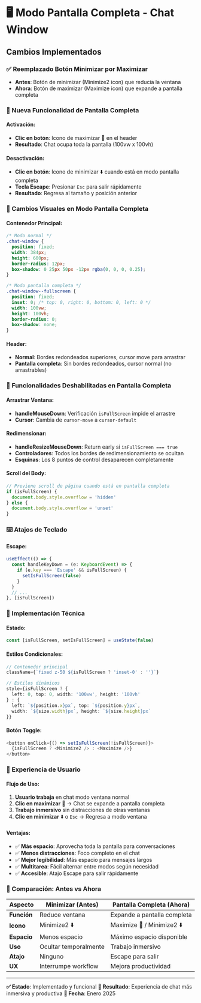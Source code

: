 # 🖥️ Modo Pantalla Completa - Chat Window

## Cambios Implementados

### ✅ Reemplazado Botón Minimizar por Maximizar
- **Antes**: Botón de minimizar (Minimize2 icon) que reducía la ventana
- **Ahora**: Botón de maximizar (Maximize icon) que expande a pantalla completa

### 🎯 Nueva Funcionalidad de Pantalla Completa

#### Activación:
- **Clic en botón**: Icono de maximizar 📐 en el header
- **Resultado**: Chat ocupa toda la pantalla (100vw x 100vh)

#### Desactivación:
- **Clic en botón**: Icono de minimizar ⬇️ cuando está en modo pantalla completa  
- **Tecla Escape**: Presionar `Esc` para salir rápidamente
- **Resultado**: Regresa al tamaño y posición anterior

### 🎨 Cambios Visuales en Modo Pantalla Completa

#### Contenedor Principal:
```css
/* Modo normal */
.chat-window {
  position: fixed;
  width: 384px;
  height: 600px;
  border-radius: 12px;
  box-shadow: 0 25px 50px -12px rgba(0, 0, 0, 0.25);
}

/* Modo pantalla completa */
.chat-window--fullscreen {
  position: fixed;
  inset: 0; /* top: 0, right: 0, bottom: 0, left: 0 */
  width: 100vw;
  height: 100vh;
  border-radius: 0;
  box-shadow: none;
}
```

#### Header:
- **Normal**: Bordes redondeados superiores, cursor move para arrastrar
- **Pantalla completa**: Sin bordes redondeados, cursor normal (no arrastrables)

### 🚫 Funcionalidades Deshabilitadas en Pantalla Completa

#### Arrastrar Ventana:
- **handleMouseDown**: Verificación `isFullScreen` impide el arrastre
- **Cursor**: Cambia de `cursor-move` a `cursor-default`

#### Redimensionar:
- **handleResizeMouseDown**: Return early si `isFullScreen === true`
- **Controladores**: Todos los bordes de redimensionamiento se ocultan
- **Esquinas**: Los 8 puntos de control desaparecen completamente

#### Scroll del Body:
```typescript
// Previene scroll de página cuando está en pantalla completa
if (isFullScreen) {
  document.body.style.overflow = 'hidden'
} else {
  document.body.style.overflow = 'unset'
}
```

### ⌨️ Atajos de Teclado

#### Escape:
```typescript
useEffect(() => {
  const handleKeyDown = (e: KeyboardEvent) => {
    if (e.key === 'Escape' && isFullScreen) {
      setIsFullScreen(false)
    }
  }
  // ...
}, [isFullScreen])
```

### 🔧 Implementación Técnica

#### Estado:
```typescript
const [isFullScreen, setIsFullScreen] = useState(false)
```

#### Estilos Condicionales:
```typescript
// Contenedor principal
className={`fixed z-50 ${isFullScreen ? 'inset-0' : ''}`}

// Estilos dinámicos
style={isFullScreen ? {
  left: 0, top: 0, width: '100vw', height: '100vh'
} : {
  left: `${position.x}px`, top: `${position.y}px`, 
  width: `${size.width}px`, height: `${size.height}px`
}}
```

#### Botón Toggle:
```typescript
<button onClick={() => setIsFullScreen(!isFullScreen)}>
  {isFullScreen ? <Minimize2 /> : <Maximize />}
</button>
```

### 📱 Experiencia de Usuario

#### Flujo de Uso:
1. **Usuario trabaja** en chat modo ventana normal
2. **Clic en maximizar** 📐 → Chat se expande a pantalla completa
3. **Trabajo inmersivo** sin distracciones de otras ventanas
4. **Clic en minimizar** ⬇️ o `Esc` → Regresa a modo ventana

#### Ventajas:
- ✅ **Más espacio**: Aprovecha toda la pantalla para conversaciones
- ✅ **Menos distracciones**: Foco completo en el chat
- ✅ **Mejor legibilidad**: Más espacio para mensajes largos  
- ✅ **Multitarea**: Fácil alternar entre modos según necesidad
- ✅ **Accesible**: Atajo Escape para salir rápidamente

### 🔄 Comparación: Antes vs Ahora

| Aspecto | Minimizar (Antes) | Pantalla Completa (Ahora) |
|---------|-------------------|---------------------------|
| **Función** | Reduce ventana | Expande a pantalla completa |
| **Icono** | Minimize2 ⬇️ | Maximize 📐 / Minimize2 ⬇️ |
| **Espacio** | Menos espacio | Máximo espacio disponible |
| **Uso** | Ocultar temporalmente | Trabajo inmersivo |
| **Atajo** | Ninguno | Escape para salir |
| **UX** | Interrumpe workflow | Mejora productividad |

---

**✅ Estado**: Implementado y funcional
**🎯 Resultado**: Experiencia de chat más inmersiva y productiva
**📅 Fecha**: Enero 2025